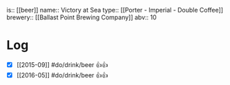 is:: [[beer]]
name:: Victory at Sea
type:: [[Porter - Imperial - Double Coffee]]
brewery:: [[Ballast Point Brewing Company]]
abv:: 10

# Log
- [x] [[2015-09]] #do/drink/beer 👍👍
- [x] [[2016-05]] #do/drink/beer 👍👍

